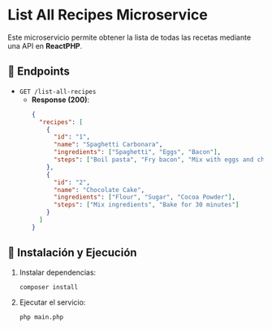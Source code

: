 # List All Recipes Microservice
Este microservicio permite obtener la lista de todas las recetas mediante una API en **ReactPHP**.

## 📌 Endpoints
- `GET /list-all-recipes`
  - **Response (200)**:
    ```json
    {
      "recipes": [
        {
          "id": "1",
          "name": "Spaghetti Carbonara",
          "ingredients": ["Spaghetti", "Eggs", "Bacon"],
          "steps": ["Boil pasta", "Fry bacon", "Mix with eggs and cheese"]
        },
        {
          "id": "2",
          "name": "Chocolate Cake",
          "ingredients": ["Flour", "Sugar", "Cocoa Powder"],
          "steps": ["Mix ingredients", "Bake for 30 minutes"]
        }
      ]
    }
    ```

## 🚀 Instalación y Ejecución
1. Instalar dependencias:
   ```sh
   composer install

2. Ejecutar el servicio:
    ```sh
    php main.php